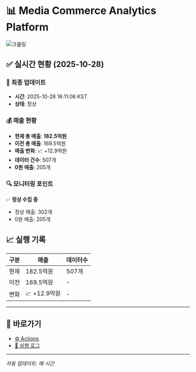 # 📊 Media Commerce Analytics Platform

![크롤링](https://img.shields.io/badge/크롤링-정상-green)

## ✅ 실시간 현황 (2025-10-28)

### 📍 최종 업데이트
- **시간**: 2025-10-28 16:11:06 KST
- **상태**: 정상

### 💰 매출 현황
- **현재 총 매출**: **182.5억원**
- **이전 총 매출**: 169.5억원
- **매출 변화**: 📈 +12.9억원
- **데이터 건수**: 507개
- **0원 매출**: 205개

### 🔍 모니터링 포인트

✅ **정상 수집 중**
- 정상 매출: 302개
- 0원 매출: 205개


## 📈 실행 기록

| 구분 | 매출 | 데이터수 |
|------|------|----------|
| 현재 | 182.5억원 | 507개 |
| 이전 | 169.5억원 | - |
| 변화 | 📈 +12.9억원 | - |

---

## 🔗 바로가기

- [⚙️ Actions](../../actions)
- [📝 실행 로그](../../actions/workflows/daily_scraping.yml)

---

*자동 업데이트: 매 시간*

